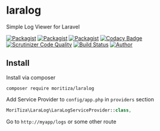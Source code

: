 # laralog
Simple Log Viewer for Laravel

[![Packagist](https://img.shields.io/packagist/v/moritiza/laralog.svg)](https://packagist.org/packages/moritiza/laralog)
[![Packagist](https://img.shields.io/packagist/l/moritiza/laralog.svg)](https://packagist.org/packages/moritiza/laralog)
[![Packagist](https://img.shields.io/packagist/dm/moritiza/laralog.svg)](https://packagist.org/packages/moritiza/laralog)
[![Codacy Badge](https://api.codacy.com/project/badge/Grade/eab4d8855fb14806ba9ce412ce5ceedc)](https://www.codacy.com/manual/mortezanasiri/laralog?utm_source=github.com&amp;utm_medium=referral&amp;utm_content=mortezanasiri/laralog&amp;utm_campaign=Badge_Grade)
[![Scrutinizer Code Quality](https://scrutinizer-ci.com/g/mortezanasiri/laralog/badges/quality-score.png?b=master)](https://scrutinizer-ci.com/g/rap2hpoutre/laravel-log-viewer/?branch=master)
[![Build Status](https://scrutinizer-ci.com/g/mortezanasiri/laralog/badges/build.png?b=master)](https://scrutinizer-ci.com/g/rap2hpoutre/laravel-log-viewer/build-status/master)
[![Author](https://img.shields.io/badge/author-@mortezanasiri-blue.svg)](https://mortezanasiri.github.io)

## Install
Install via composer
```shell
composer require moritiza/laralog
```

Add Service Provider to `config/app.php` in `providers` section
```php
MoriTiza\LaraLog\LaraLogServiceProvider::class,
```

Go to `http://myapp/logs` or some other route
